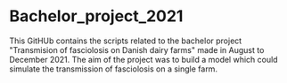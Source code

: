 # Bachelor_project_2021
This GitHUb contains the scripts related to the bachelor project "Transmision of fasciolosis on Danish dairy farms" made in August to December 2021. 
The aim of the project was to build a model which could simulate the transmission of fasciolosis on a single farm. 
